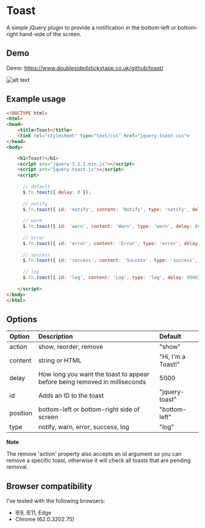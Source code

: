 # Toast

A simple jQuery plugin to provide a notification in the bottom-left or bottom-right hand-side of the screen.


## Demo

Demo:
https://www.doublesidedstickytape.co.uk/github/toast/

![alt text](https://www.doublesidedstickytape.co.uk/github/toast/toast.PNG "Toast examples")


## Example usage
```html
<!DOCTYPE html>
<html>
<head>
    <title>Toast</title>
    <link rel="stylesheet" type="text/css" href="jquery-toast.css">
</head>
<body>

    <h1>Toast!</h1>
    <script src="jquery-3.2.1.min.js"></script>
    <script src="jquery-toast.js"></script>
    <script>
    
      // default
      $.fn.toast({ delay: 0 });
    
      // notify
      $.fn.toast({ id: 'notify', content: 'Notify', type: 'notify', delay: 5000})
    
      // warm
      $.fn.toast({ id: 'warn', content: 'Warn', type: 'warn', delay: 6000})
    
      // error
      $.fn.toast({ id: 'error', content: 'Error', type: 'error', delay: 7000})
    
      // success
      $.fn.toast({ id: 'success', content: 'Success', type: 'success', delay: 8000})
      
      // log
      $.fn.toast({ id: 'log', content: 'Log', type: 'log', delay: 9000});
      
    </script>
</body>
</html>
```


## Options

| Option | Description | Default |
| :- | :- | :-|
| action | show, reorder, remove | "show" |
| content| string or HTML | "Hi, I'm a Toast!" |
| delay | How long you want the toast to appear before being removed in milliseconds | 5000 |
| id | Adds an ID to the toast | "jquery-toast" |
| position | bottom-left or bottom-right side of screen | "bottom-left" |
| type | notify, warn, error, success, log | "log" |

**Note**

The remove 'action' property also accepts an id argument so you can remove a specific toast, otherwise it will check all toasts that are pending removal.


## Browser compatibility

I've tested with the following browsers:

* IE9, IE11, Edge
* Chrome (62.0.3202.75)

